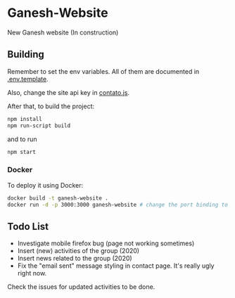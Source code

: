 # Ganesh-Website

New Ganesh website (In construction)

## Building

Remember to set the env variables. All of them are documented in [.env.template](.env.template).

Also, change the site api key in [contato.js](pages/contato.js).

After that, to build the project:

```bash
npm install
npm run-script build
```

and to run

```bash
npm start
```

### Docker

To deploy it using Docker:

```bash
docker build -t ganesh-website .
docker run -d -p 3000:3000 ganesh-website # change the port binding to the correct one (or use Nginx to configure it)
```

## Todo List

- Investigate mobile firefox bug (page not working sometimes)
- Insert (new) activities of the group (2020)
- Insert news related to the group (2020)
- Fix the "email sent" message styling in contact page. It's really ugly right now.

Check the issues for updated activities to be done.
